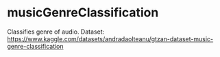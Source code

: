 # musicGenreClassification
Classifies genre of audio.
Dataset: https://www.kaggle.com/datasets/andradaolteanu/gtzan-dataset-music-genre-classification
